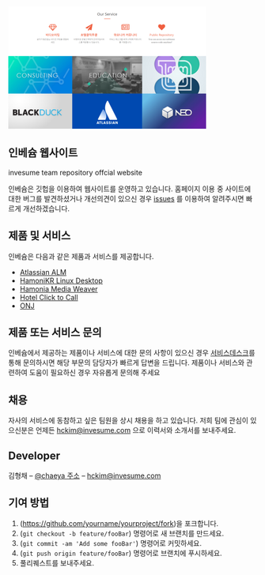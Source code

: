 ![](./img/main.png)

## 인베슘 웹사이트

invesume team repository offcial website

인베슘은 깃헙을 이용하여 웹사이트를 운영하고 있습니다.
홈페이지 이용 중 사이트에 대한 버그를 발견하셨거나 개선의견이 있으신 경우 [issues](https://github.com/ivsteam/ivsteam.github.io/issues) 를 이용하여 알려주시면 빠르게 개선하겠습니다.



## 제품 및 서비스

인베슘은 다음과 같은 제품과 서비스를 제공합니다.

- [Atlassian ALM](https://invesume.com/atlassian)
- [HamoniKR Linux Desktop](http://hamonikr.org)
- [Hamonia Media Weaver](https://hamonia.kr)
- [Hotel Click to Call](https://hcall.io)
- [ONJ](http://onj.io/)


## 제품 또는 서비스 문의

인베슘에서 제공하는 제품이나 서비스에 대한 문의 사항이 있으신 경우 [서비스데스크](http://pms.invesume.com:8080/servicedesk/customer/portal/10)를 통해 문의하시면 해당 부문의 담당자가 빠르게 답변을 드립니다. 제품이나 서비스와 관련하여 도움이 필요하신 경우 자유롭게 문의해 주세요

## 채용

자사의 서비스에 동참하고 싶은 팀원을 상시 채용을 하고 있습니다. 
저희 팀에 관심이 있으신분은 언제든 hckim@invesume.com 으로 이력서와 소개서를 보내주세요.




## Developer

김형채 – [@chaeya 주소](https://twitter.com/chaeya) – hckim@invesume.com


## 기여 방법

1. (<https://github.com/yourname/yourproject/fork>)을 포크합니다.
2. (`git checkout -b feature/fooBar`) 명령어로 새 브랜치를 만드세요.
3. (`git commit -am 'Add some fooBar'`) 명령어로 커밋하세요.
4. (`git push origin feature/fooBar`) 명령어로 브랜치에 푸시하세요. 
5. 풀리퀘스트를 보내주세요.
